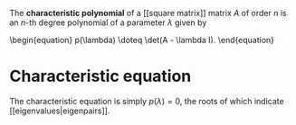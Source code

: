 The **characteristic polynomial** of a [[square matrix]] matrix $A$ of order $n$ is an $n$-th degree polynomial of a parameter $\lambda$ given by

\begin{equation}
p(\lambda) \doteq \det(A - \lambda I).
\end{equation}

# Characteristic equation

The characteristic equation is simply $p(\lambda)=0$, the roots of which indicate [[eigenvalues|eigenpairs]].